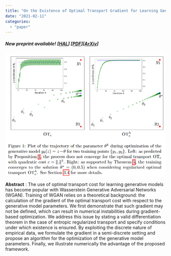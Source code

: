 ```yaml
---
title: "On the Existence of Optimal Transport Gradient for Learning Generative Models"
date: "2021-02-11"
categories: 
  - "paper"
---
```


##### **New preprint available!** \[[HAL](https://hal.archives-ouvertes.fr/hal-03137342)\] \[[PDF](https://hal.archives-ouvertes.fr/hal-03137342/document)\]\[[ArXiv](https://arxiv.org/abs/2102.05542)\]

![](images/image.png)

**Abstract** : The use of optimal transport cost for learning generative models has become popular with Wasserstein Generative Adversarial Networks (WGAN). Training of WGAN relies on a theoretical background: the calculation of the gradient of the optimal transport cost with respect to the generative model parameters. We first demonstrate that such gradient may not be defined, which can result in numerical instabilities during gradient-based optimization. We address this issue by stating a valid differentiation theorem in the case of entropic regularized transport and specify conditions under which existence is ensured. By exploiting the discrete nature of empirical data, we formulate the gradient in a semi-discrete setting and propose an algorithm for the optimization of the generative model parameters. Finally, we illustrate numerically the advantage of the proposed framework.

